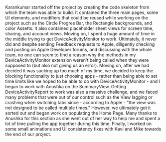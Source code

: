 Karankumar started off the project by creating the code skeleton from which the team was able to build. It contained the three main pages, some UI elements, and modifiers that could be reused while working on the project such as the Circle Progres Bar, the Rectangle backgrounds, and color Assetts. It also contained placeholder sheet views for screen time, sharing, and account views. Moving on, I spent a huge amount of time in the middle trying to get DeviceActivityMonitor to work. Ultimately, it never did and despite sending Feedback requests to Apple, diligently checking and posting on Apple Developer forums, and discussing with the whole team, no one can seem to find a reason why the methods in my DeviceActivityMonitor extension weren't being called when they were supposed to (but also not giving us an error). Moving on, after we had decided it was sucking up too much of my time, we decided to keep the blocking functionality to just choosing apps - rather than being able to set time limits like we hoped to be able to do with DeviceActivityMonitor - and I began to work with Anushka on the SummaryView. Getting DeviceActivityReport to work was also a massive challenge, and we faced many problems that were out of our control such as the View lagging or crashing when switching tabs since - according to Apple - "the view was not designed to be called multiple times." However, we ultimately got it sorted out and began work on populating the Home Page. Many thanks to Anushka for this section as she went out of her way to help me and spent a lot of time pulling the app together during this time. Finally, I worked on some small animations and UI consistency fixes with Kavi and Mike towards the end of our project.
